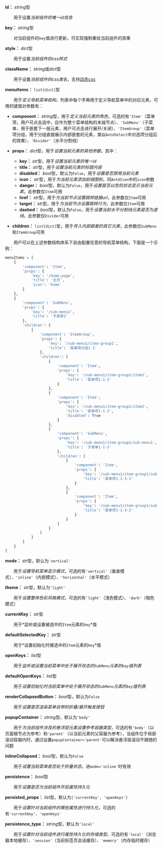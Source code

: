 **id：** *string*型

　　用于设置*当前组件的唯一id信息*

**key：** *string*型

　　对当前组件的`key`值进行更新，可实现强制重绘当前组件的效果

**style：** *dict*型

　　用于设置*当前组件的css样式*

**className：** *string*或*dict*型

　　用于设置*当前组件的css类名*，支持[动态css](/advanced-classname)

**menuItems：** `list[dict]`型

　　用于*定义导航菜单结构*，列表中每个字典用于定义导航菜单中的对应元素，可用的键值对参数有：

- **component：** *string*型，用于*定义当前元素的角色*，可选的有`'Item'`（菜单项，用户可点击选中，应作为整个菜单结构的末端节点）、`'SubMenu'`（子菜单，用于嵌套下一层元素，用户可点击进行展开/关闭）、`'ItemGroup'`（菜单项分组，用于分组直接展示内部嵌套的元素，类似`AntdSelect`中对选项分组后的效果）、`'Divider'`（水平分割线）

- **props：** *dict*型，用于*设置当前元素的其他参数*，其中：
  - **key：** *str*型，用于*设置当前元素的唯一id*
  - **title：** *str*型，用于*设置当前元素的标题内容*
  - **disabled：** *bool*型，默认为`False`，用于*设置是否禁用当前元素*
  - **icon：** *str*型，用于*为当前元素添加前缀图标*，同`AntdIcon`中的`icon`参数
  - **danger：** *bool*型，默认为`False`，用于*设置是否以危险状态显示当前元素*，此参数仅`Item`可用
  - **href：** *str*型，用于*为当前节点设置跳转链接url*，此参数仅`Item`可用
  - **target：** *str*型，用于*为当前节点设置跳转行为*，此参数仅`Item`可用
  - **dashed：** *bool*型，默认为`False`，用于*设置当前水平分割线元素是否为虚线*，此参数仅`Divider`可用
  
- **children：** `list[dict]`型，用于*传入内部嵌套的其它元素*，此参数仅`SubMenu`和`ItemGroup`可用

　　用户可以在上述参数结构体系下自由配置任意的导航菜单结构，下面是一个示例：

```python
menuItems = [
    {
        'component': 'Item',
        'props': {
            'key': '/home-page',
            'title': '主页',
            'icon': 'home'
        }
    },
    {
        'component': 'SubMenu',
        'props': {
            'key': '/sub-menu1',
            'title': '子菜单1'
        },
        'children': [
            {
                'component': 'ItemGroup',
                'props': {
                    'key': '/sub-menu1/item-group1',
                    'title': '菜单项分组1-1'
                },
                'children': [
                    {
                        'component': 'Item',
                        'props': {
                            'key': '/sub-menu1/item-group1/item1',
                            'title': '菜单项1-1-1'
                        }
                    },
                    {
                        'component': 'Item',
                        'props': {
                            'key': '/sub-menu1/item-group1/item2',
                            'title': '菜单项1-1-2',
                            'disabled': True
                        }
                    },
                    {
                        'component': 'SubMenu',
                        'props': {
                            'key': '/sub-menu1/item-group1/sub-menu1',
                            'title': '子菜单1-1-3'
                        },
                        'children': [
                            {
                                'component': 'Item',
                                'props': {
                                    'key': '/sub-menu1/item-group1/sub-menu1/item1',
                                    'title': '菜单项1-1-3-1'
                                }
                            },
                            {
                                'component': 'Item',
                                'props': {
                                    'key': '/sub-menu1/item-group1/sub-menu1/item2',
                                    'title': '菜单项1-1-3-2'
                                }
                            }
                        ]
                    }
                ]
            }
        ]
    }
]
```

**mode：** *str*型，默认为`'vertical'` 

　　用于*设置导航菜单显示模式*，可选的有`'vertical'`（垂直模式）、`'inline'`（内嵌模式）、`'horizontal'`（水平模式）

**theme：** *str*型，默认为`'light'`

　　用于*设置整体色彩风格模式*，可选的有`'light'`（浅色模式）、`'dark'`（暗色模式）

**currentKey：** *str*型

　　用于*监听或设置被选中的`Item`元素的`key`*值

**defaultSelectedKey：** *str*型

　　用于*设置初始化时被选中的`Item`元素的`key`*值

**openKeys：** *list*型

　　用于*监听或设置当前菜单中处于展开状态的`SubMenu`元素的`key`值列表*

**defaultOpenKeys：** *list*型

　　用于*设置初始化时当前菜单中处于展开状态的`SubMenu`元素的`key`值列表*

**renderCollapsedButton：** *bool*型，默认为`False`

　　用于*设置是否渲染菜单自带的折叠/展开触发按钮*

**popupContainer：** *string*型，默认为`'body'`

　　用于*为当前组件涉及的悬浮层元素设置参考容器类型*，可选的有`'body'`（以页面根节点为参考）和`'parent'`（以当前元素的父容器为参考），当组件位于局部滚动容器内时，通过设置`popupContainer='parent'`可以解决悬浮层滚动不跟随的问题

**inlineCollapsed：** *bool*型，默认为`False`

　　用于*设置当前菜单是否处于折叠状态*，进`mode='inline'`时有效

**persistence：** *bool*型

　　用于*设置是否为当前组件开启属性持久化*

**persisted_props：** *list*型，默认为`['currentKey', 'openKeys']`

　　用于*设置针对当前组件的哪些属性进行持久化*，可选的有`'currentKey'`、`'openKeys'`

**persistence_type：** *string*型，默认为`'local'`

　　用于*设置针对当前组件进行属性持久化的存储类型*，可选的有`'local'`（浏览器本地缓存）、`'session'`（当前标签页会话缓存）、`'memory'`（内存临时缓存）